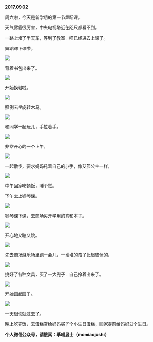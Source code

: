 
          
            
**2017.09.02**

周六啦，今天是新学期的第一节舞蹈课。

天气雾霾很厉害，中央电视塔近在咫尺都看不到。

一路上堵了半天车，等到了教室，喵已经进去上课了。

舞蹈课下课啦。




![](//upload-images.jianshu.io/upload_images/51001-25a99f72b5ba1b2e.jpg)




背着书包出来了。




![](//upload-images.jianshu.io/upload_images/51001-088765d0ff7084e9.jpg)




开始换鞋啦。




![](//upload-images.jianshu.io/upload_images/51001-274ed7c06b676d62.jpg)




照例去坐旋转木马。




![](//upload-images.jianshu.io/upload_images/51001-e54883b24dc5af4a.jpg)




和同学一起玩儿，手拉着手。




![](//upload-images.jianshu.io/upload_images/51001-5d829e2331f4a76e.jpg)




非常开心的一个上午。




![](//upload-images.jianshu.io/upload_images/51001-5f6de08bb8863ec8.jpg)




一起散步，要求妈妈托着自己的小手，像艾莎公主一样。




![](//upload-images.jianshu.io/upload_images/51001-a05d22b174d47ee3.jpg)




中午回家吃顿饭，睡个觉。

下午去上钢琴课。




![](//upload-images.jianshu.io/upload_images/51001-1b2fafb6671a573f.jpg)




钢琴课下课，去商场买开学用的笔和本子。




![](//upload-images.jianshu.io/upload_images/51001-74b8870a0da4e99b.jpg)




开心地又蹦又跳。




![](//upload-images.jianshu.io/upload_images/51001-d032b52a4fa74c96.jpg)




先去商场游乐场里跑一会儿，一堆堆的孩子此起彼伏的。




![](//upload-images.jianshu.io/upload_images/51001-1ddffda34ea23ba0.jpg)




挑好了各种文具，买了一大兜子，自己拎着出来了。




![](//upload-images.jianshu.io/upload_images/51001-1adae494181c1371.jpg)




开始画起画了。




![](//upload-images.jianshu.io/upload_images/51001-4f338724e44d64de.jpg)




一天很快就过去了。

晚上吃完饭，去蛋糕店给妈妈买了个小生日蛋糕，回家提前给妈妈过个生日。


**个人微信公众号，请搜索：摹喵居士（momiaojushi）**

          
        